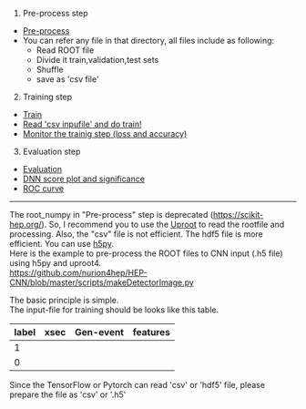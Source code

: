 1. Pre-process step 
  - [Pre-process](https://github.com/ico1036/ZAJJ_with_DNN/tree/master/BK2019_project/preprocess)
  - You can refer any file in that directory, all files include as following:
    - Read ROOT file
    - Divide it train,validation,test sets
    - Shuffle
    - save as 'csv file'
 
2. Training step
  - [Train](https://github.com/ico1036/ZAJJ_with_DNN/tree/master/BK2019_project/training)
  - [Read 'csv inpufile' and do train!](https://github.com/ico1036/ZAJJ_with_DNN/blob/master/BK2019_project/training/train_keras.py)
  - [Monitor the trainig step (loss and accuracy)](https://github.com/ico1036/ZAJJ_with_DNN/blob/master/BK2019_project/training/epoch_loss.py)

3. Evaluation step
  - [Evaluation](https://github.com/ico1036/ZAJJ_with_DNN/tree/master/BK2019_project/evaluation)
  - [DNN score plot and significance](https://github.com/ico1036/ZAJJ_with_DNN/blob/master/BK2019_project/evaluation/Score.py)
  - [ROC curve](https://github.com/ico1036/ZAJJ_with_DNN/blob/master/BK2019_project/evaluation/ROC.py)

---

The root_numpy in "Pre-process" step is deprecated (https://scikit-hep.org/).
So, I recommend you to use the [Uproot](https://github.com/scikit-hep/uproot4) to read the rootfile and processing.
Also, the "csv" file is not efficient. The hdf5 file is more efficient. You can use [h5py](https://docs.h5py.org/en/stable/).  
Here is the example to pre-process the ROOT files to CNN input (.h5 file) using h5py and uproot4.  
https://github.com/nurion4hep/HEP-CNN/blob/master/scripts/makeDetectorImage.py  
  
The basic principle is simple.  
The input-file for training should be looks like this table.  

| label | xsec | Gen-event | features |
|-------|------|-----------|----------|
| 1     |      |           |          |
| 0     |      |           |          |

Since the TensorFlow or Pytorch can read 'csv' or 'hdf5' file, please prepare the file as 'csv' or '.h5'

